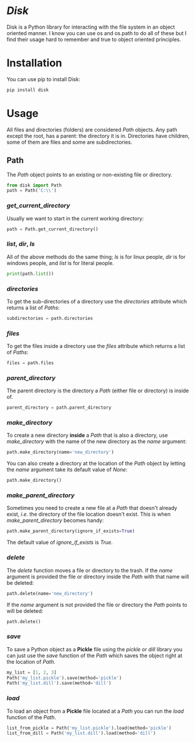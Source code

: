 # *Disk*

Disk is a Python library for interacting with the file system in an object oriented manner. 
I know you can use os and os.path to do all of these but I find their usage hard to remember 
and true to object oriented principles. 

# Installation

You can use pip to install Disk:

```bash
pip install disk
```

# Usage

All files and directories (folders) are considered *Path* objects. 
Any path except the root, has a parent: the directory it is in. 
Directories have children, some of them are files and some are subdirectories.


## Path

The *Path* object points to an existing or non-existing file or directory.
```python
from disk import Path
path = Path('C:\\')
```


### *get_current_directory*

Usually we want to start in the current working directory:
```python
path = Path.get_current_directory()
```


### *list*, *dir*, *ls* 

All of the above methods do the same thing; 
*ls* is for linux people, *dir* is for windows people, and *list* is for literal people.

```python
print(path.list())
```


### *directories*

To get the sub-directories of a directory use the *directories* attribute which returns a list of *Paths*:
```python
subdirectories = path.directories
```


### *files*

To get the files inside a directory use the *files* attribute which returns a list of *Paths*:
```python
files = path.files
```

### *parent_directory*

The parent directory is the directory a *Path* (either file or directory) is inside of.
```python
parent_directory = path.parent_directory
```


### *make_directory*

To create a new directory **inside** a *Path* that is also a directory, use *make_directory* 
with the name of the new directory as the *name* argument:
```python
path.make_directory(name='new_directory')
```


You can also create a directory at the location of the *Path* object by letting the *name* 
argument take its default value of *None*:
```python
path.make_directory()
```


### *make_parent_directory*

Sometimes you need to create a new file at a *Path* that doesn't already exist, *i.e.* the directory
of the file location doesn't exist. This is when *make_parent_directory* becomes handy:
```python
path.make_parent_directory(ignore_if_exists=True)
```
The default value of *ignore_if_exists* is *True*.


### *delete*

The *delete* function moves a file or directory to the trash. If the *name* argument is provided
the file or directory inside the *Path* with that name will be deleted:
```python
path.delete(name='new_directory')
```


If the *name* argument is not provided the file or directory the *Path* points to will be deleted:
```python
path.delete()
```


### *save*

To save a Python object as a **Pickle** file using the *pickle* or *dill* library you can just use the
*save* function of the *Path* which saves the object right at the location of *Path*.
```python
my_list = [1, 2, 3]
Path('my_list.pickle').save(method='pickle')
Path('my_list.dill').save(method='dill')
```


### *load*

To load an object from a **Pickle** file located at a *Path* you can run the *load* function of the *Path*.
```python
list_from_pickle = Path('my_list.pickle').load(method='pickle')
list_from_dill = Path('my_list.dill').load(method='dill')
```
